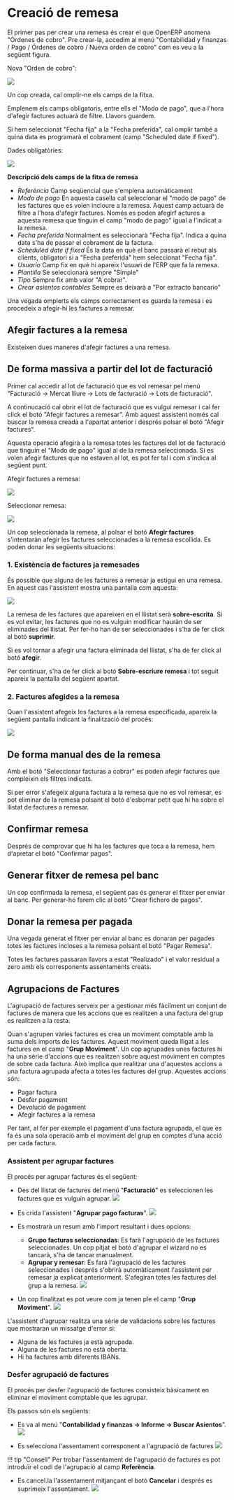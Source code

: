 # Creació de remesa

El primer pas per crear una remesa és crear el que OpenERP anomena "Órdenes de
cobro". Pre crear-la, accedim al menú "Contabilidad y finanzas / Pago / Órdenes
de cobro / Nueva orden de cobro" com es veu a la següent figura.

Nova "Orden de cobro":

![](_static/cobros/orden_de_cobro.png)

Un cop creada, cal omplir-ne els camps de la fitxa.

Emplenem els camps obligatoris, entre ells el "Modo de pago", que a l'hora
d'afegir factures actuarà de filtre. Llavors guardem.

Si hem seleccionat "Fecha fija" a la "Fecha preferida", cal omplir també a
quina data es programarà el cobrament (camp "Scheduled date if fixed").

Dades obligatòries:

![](_static/cobros/dades_orden_de_cobro.png)

**Descripció dels camps de la fitxa de remesa**

 * *Referència* Camp seqüencial que s'emplena automàticament
 * *Modo de pago* En aquesta casella cal seleccionar el "modo de pago" de les
   factures que es volen incloure a la remesa. Aquest camp actuarà de filtre a
   l'hora d'afegir factures. Només es poden afegirf actures a aquesta remesa
   que tinguin el camp "modo de pago" igual a l'indicat a la remesa.
 * *Fecha preferida* Normalment es seleccionarà "Fecha fija". Indica a quina
   data s'ha de passar el cobrament de la factura.
 * *Scheduled date if fixed* És la data en què el banc passarà el rebut als
   clients, obligatori si a "Fecha preferida" hem seleccionat "Fecha fija".
 * *Usuario* Camp fix en què hi apareix l'usuari de l'ERP que fa la remesa.
 * *Plantilla* Se seleccionarà sempre "Simple"
 * *Tipo* Sempre fix amb valor "A cobrar".
 * *Crear asientos contables* Sempre es deixarà a "Por extracto bancario"

Una vegada omplerts els camps correctament es guarda la remesa i es procedeix a
afegir-hi les factures a remesar.

## Afegir factures a la remesa

Existeixen dues maneres d'afegir factures a una remesa.

## De forma massiva a partir del lot de facturació

Primer cal accedir al lot de facturació que es vol remesar pel menú "Facturació ->
Mercat lliure -> Lots de facturació -> Lots de facturació".

A continucació cal obrir el lot de facturació que es vulgui remesar i cal fer
 click el botó "Afegir
factures a remesar". Amb aquest assistent només cal buscar la remesa creada a
l'apartat anterior i després polsar el botó "Afegir factures".

Aquesta operació afegirà a la remesa totes les factures del lot de facturació
que tinguin el "Modo de pago" igual al de la remesa seleccionada. Si es volen
afegir factures que no estaven al lot, es pot fer tal i com s'indica al següent
punt.

Afegir factures a remesa:

![](_static/cobros/afegir_factures_remesa.png)

Seleccionar remesa:

![](_static/cobros/seleccionar_remesa.png)

Un cop seleccionada la remesa, al polsar el botó **Afegir factures**
s'intentaràn afegir les factures seleccionades a la remesa escollida.
Es poden donar les següents situacions:

### 1. Existència de factures ja remesades

És possible que alguna de les factures a remesar ja estigui en una remesa.
En aquest cas l'assistent mostra una pantalla com aquesta:

![](_static/cobros/factures_remesades.png)

La remesa de les factures que apareixen en el llistat serà **sobre-escrita**. 
Si es vol evitar, les factures que no es vulguin modificar hauràn de ser eliminades
del llistat. Per fer-ho han de ser seleccionades i s'ha de fer click al botó **suprimir**.

Si es vol tornar a afegir una factura eliminada del llistat, s'ha de fer click al
botó **afegir**.

Per continuar, s'ha de fer click al botó **Sobre-escriure remesa** i 
tot seguit apareix la pantalla del següent apartat.

### 2. Factures afegides a la remesa

Quan l'assistent afegeix les factures a la remesa especificada, apareix
la següent pantalla indicant la finalització del procés:

![](_static/cobros/factures_afegides.png)


## De forma manual des de la remesa

Amb el botó "Seleccionar facturas a cobrar" es poden afegir factures que
compleixin els filtres indicats.

Si per error s'afegeix alguna factura a la remesa que no es vol remesar, es pot
eliminar de la remesa polsant el botó d'esborrar petit que hi ha sobre el
llistat de factures a remesar.


## Confirmar remesa

Després de comprovar que hi ha les factures que toca a la remesa, hem d'apretar
el botó "Confirmar pagos".

## Generar fitxer de remesa pel banc

Un cop confirmada la remesa, el següent pas és generar el fitxer per enviar al
banc. Per generar-ho farem clic al botó "Crear fichero de pagos".

## Donar la remesa per pagada

Una vegada generat el fitxer per enviar al banc es donaran per pagades totes
les factures incloses a la remesa polsant el botó "Pagar Remesa".

Totes les factures passaran llavors a estat "Realizado" i el valor residual a
zero amb els corresponents assentaments creats.

## Agrupacions de Factures

L'agrupació de factures serveix per a gestionar més fàcilment un conjunt de
factures de manera que les accions que es realitzen a una factura del grup es
realitzen a la resta.

Quan s'agrupen vàries factures es crea un moviment comptable amb la suma dels
imports de les factures. Aquest moviment queda lligat a les factures en el
camp "**Grup Moviment**".
Un cop agrupades unes factures hi ha una sèrie d'accions que es realitzen sobre
aquest moviment en comptes de sobre cada factura. Això implica que realitzar
una d'aquestes
accions a una factura agrupada afecta a totes les factures del grup. Aquestes
accions són:

  * Pagar factura
  * Desfer pagament
  * Devolució de pagament
  * Afegir factures a la remesa


Per tant, al fer per exemple el pagament d'una factura agrupada, el que es fa
és una sola operació amb el moviment del grup en comptes d'una acció per cada
factura.

### Assistent per agrupar factures
El procés per agrupar factures és el següent:


  * Des del llistat de factures del menú "**Facturació**" es seleccionen les
  factures que es vulguin agrupar.
  ![](_static/cobros/agrup2.png)

  * Es crida l'assistent "**Agrupar pago facturas**".
  ![](_static/cobros/agrup4.png)

  * Es mostrarà un resum amb l'import resultant i dues opcions:
      * **Grupo facturas seleccionadas**: Es farà l'agrupació de les factures
      seleccionades. Un cop pitjat el botó d'agrupar el wizard no es tancarà,
      s'ha de tancar manualment.
      * **Agrupar y remesar**: Es farà l'agrupació de les factures
      seleccionades i després s'obrirà automàticament l'assistent per remesar
      ja explicat anteriorment. S'afegiran totes les factures del grup a la
      remesa.
  ![](_static/cobros/agrup5.png)

  * Un cop finalitzat es pot veure com ja tenen ple el camp "**Grup Moviment**".
  ![](_static/cobros/agrup7.png)

L'assistent d'agrupar realitza una sèrie de validacions sobre les factures que
mostraran un missatge d'error si:

  * Alguna de les factures ja està agrupada.
  * Alguna de les factures no està oberta.
  * Hi ha factures amb diferents IBANs.


### Desfer agrupació de factures
El procés per desfer l'agrupació de factures consisteix bàsicament en eliminar
el moviment comptable que les agrupar.

Els passos són els següents:

  * Es va al menú  "**Contabilidad y finanzas -> Informe -> Buscar Asientos**".
  ![](_static/cobros/agrup8.png)

  * Es selecciona l'assentament corresponent a l'agrupació de factures
  ![](_static/cobros/agrup9.png)


!!! tip "Consell"
    Per trobar l'assentament de l'agrupació de factures es pot introduïr el
    codi de l'agrupació al camp **Referència**.


  * Es cancel.la l'assentament mitjançant el botó **Cancelar** i després es
  suprimeix l'assentament.
  ![](_static/cobros/agrup10.png)
